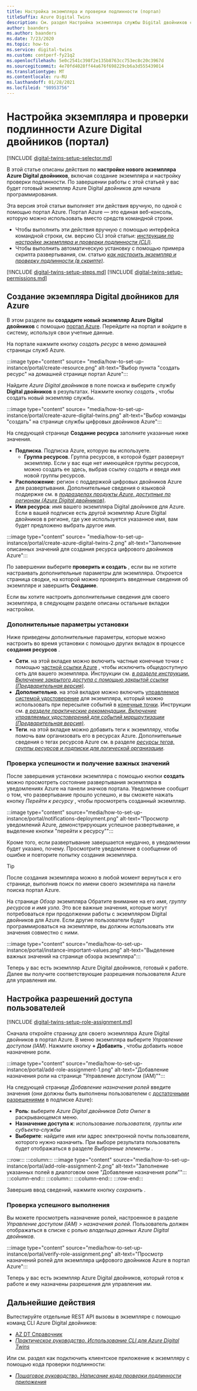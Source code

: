 ```yaml
---
title: Настройка экземпляра и проверки подлинности (портал)
titleSuffix: Azure Digital Twins
description: См. раздел Настройка экземпляра службы Digital двойников с помощью портал Azure
author: baanders
ms.author: baanders
ms.date: 7/23/2020
ms.topic: how-to
ms.service: digital-twins
ms.custom: contperf-fy21q2
ms.openlocfilehash: 5e0c2541c398f2e135b8763cc753ec8c20c3967d
ms.sourcegitcommit: 4e70fd4028ff44a676f698229cb6a3d555439014
ms.translationtype: MT
ms.contentlocale: ru-RU
ms.lasthandoff: 01/28/2021
ms.locfileid: "98953756"
---
```

# <a name="set-up-an-azure-digital-twins-instance-and-authentication-portal"></a>Настройка экземпляра и проверки подлинности Azure Digital двойников (портал)

[!INCLUDE [digital-twins-setup-selector.md](../../includes/digital-twins-setup-selector.md)]

В этой статье описаны действия по **настройке нового экземпляра Azure Digital двойников**, включая создание экземпляра и настройку проверки подлинности. По завершении работы с этой статьей у вас будет готовый экземпляр Azure Digital двойников для начала программирования.

Эта версия этой статьи выполняет эти действия вручную, по одной с помощью портал Azure. Портал Azure — это единая веб-консоль, которую можно использовать вместо средств командной строки.
* Чтобы выполнить эти действия вручную с помощью интерфейса командной строки, см. версию CLI этой статьи: [*инструкции по настройке экземпляра и проверки подлинности (CLI)*](how-to-set-up-instance-cli.md).
* Чтобы выполнить автоматическую установку с помощью примера скрипта развертывания, см. статью [*как настроить экземпляр и проверку подлинности (в скрипте)*](how-to-set-up-instance-scripted.md).

[!INCLUDE [digital-twins-setup-steps.md](../../includes/digital-twins-setup-steps.md)]
[!INCLUDE [digital-twins-setup-permissions.md](../../includes/digital-twins-setup-permissions.md)]

## <a name="create-the-azure-digital-twins-instance"></a>Создание экземпляра Digital двойников для Azure

В этом разделе вы **создадите новый экземпляр Azure Digital двойников** с помощью [портал Azure](https://ms.portal.azure.com/). Перейдите на портал и войдите в систему, используя свои учетные данные.

На портале нажмите кнопку _создать ресурс_ в меню домашней страницы служб Azure.

:::image type="content" source= "media/how-to-set-up-instance/portal/create-resource.png" alt-text="Выбор пункта &quot;создать ресурс&quot; на домашней странице портал Azure":::

Найдите *Azure Digital двойников* в поле поиска и выберите службу **Digital двойников** в результатах. Нажмите кнопку _создать_ , чтобы создать новый экземпляр службы.

:::image type="content" source= "media/how-to-set-up-instance/portal/create-azure-digital-twins.png" alt-text="Выбор команды &quot;создать&quot; на странице службы цифровых двойников Azure":::

На следующей странице **Создание ресурса** заполните указанные ниже значения.
* **Подписка**. Подписка Azure, которую вы используете.
  - **Группа ресурсов**. Группа ресурсов, в которой будет развернут экземпляр. Если у вас еще нет имеющейся группы ресурсов, можно создать ее здесь, выбрав ссылку *создать* и введя имя новой группы ресурсов.
* **Расположение**: регион с поддержкой цифровых двойников Azure для развертывания. Дополнительные сведения о языковой поддержке см. в [*подразделах продукты Azure, доступные по регионам (Azure Digital двойников)*](https://azure.microsoft.com/global-infrastructure/services/?products=digital-twins).
* **Имя ресурса**: имя вашего экземпляра Digital двойников для Azure. Если в вашей подписке есть другой экземпляр Azure Digital двойников в регионе, где уже используется указанное имя, вам будет предложено выбрать другое имя.

:::image type="content" source= "media/how-to-set-up-instance/portal/create-azure-digital-twins-2.png" alt-text="Заполнение описанных значений для создания ресурса цифрового двойников Azure":::

По завершении выберите **проверить и создать** , если вы не хотите настраивать дополнительные параметры для экземпляра. Откроется страница сводки, на которой можно проверить введенные сведения об экземпляре и завершить **Создание**. 

Если вы хотите настроить дополнительные сведения для своего экземпляра, в следующем разделе описаны остальные вкладки настройки.

### <a name="additional-setup-options"></a>Дополнительные параметры установки

Ниже приведены дополнительные параметры, которые можно настроить во время установки с помощью других вкладок в процессе **создания ресурсов** .

* **Сети**. на этой вкладке можно включить частные конечные точки с помощью [частной ссылки Azure](../private-link/private-link-overview.md) , чтобы исключить общедоступную сеть для вашего экземпляра. Инструкции см. [*в разделе инструкции. Включение закрытого доступа с помощью закрытой ссылки (Предварительная версия)*](how-to-enable-private-link.md#add-a-private-endpoint-during-instance-creation).
* **Дополнительно**. на этой вкладке можно включить [управляемое системой удостоверение](../active-directory/managed-identities-azure-resources/overview.md) для экземпляра, который можно использовать при пересылке событий в [конечные точки](concepts-route-events.md). Инструкции см. [*в разделе практические рекомендации. Включение управляемых удостоверений для событий маршрутизации (Предварительная версия)*](how-to-enable-managed-identities.md#add-a-system-managed-identity-during-instance-creation).
* **Теги**. на этой вкладке можно добавить теги к экземпляру, чтобы помочь вам организовать его в ресурсах Azure. Дополнительные сведения о тегах ресурсов Azure см. в разделе [*ресурсы тегов, группы ресурсов и подписки для логической организации*](../azure-resource-manager/management/tag-resources.md).

### <a name="verify-success-and-collect-important-values"></a>Проверка успешности и получение важных значений

После завершения установки экземпляра с помощью кнопки **создать** можно просмотреть состояние развертывания экземпляра в уведомлениях Azure на панели значков портала. Уведомление сообщит о том, что развертывание прошло успешно, и вы сможете нажать кнопку _Перейти к ресурсу_ , чтобы просмотреть созданный экземпляр.

:::image type="content" source="media/how-to-set-up-instance/portal/notifications-deployment.png" alt-text="Просмотр уведомлений Azure, демонстрирующих успешное развертывание, и выделение кнопки &quot;перейти к ресурсу&quot;":::

Кроме того, если развертывание завершается неудачно, в уведомлении будет указано, почему. Просмотрите уведомление в сообщении об ошибке и повторите попытку создания экземпляра.

>[!TIP]
>После создания экземпляра можно в любой момент вернуться к его странице, выполнив поиск по имени своего экземпляра на панели поиска портал Azure.

На странице *Обзор* экземпляра Обратите внимание на его *имя*, *группу ресурсов* и *имя узла*. Это все важные значения, которые могут потребоваться при продолжении работы с экземпляром Digital двойников для Azure. Если другие пользователи будут программироваться на экземпляре, вы должны использовать эти значения совместно с ними.

:::image type="content" source="media/how-to-set-up-instance/portal/instance-important-values.png" alt-text="Выделение важных значений на странице обзора экземпляра":::

Теперь у вас есть экземпляр Azure Digital двойников, готовый к работе. Далее вы получите соответствующие разрешения пользователя Azure для управления им.

## <a name="set-up-user-access-permissions"></a>Настройка разрешений доступа пользователей

[!INCLUDE [digital-twins-setup-role-assignment.md](../../includes/digital-twins-setup-role-assignment.md)]

Сначала откройте страницу для своего экземпляра Azure Digital двойников в портал Azure. В меню экземпляра выберите *Управление доступом (IAM)*. Нажмите кнопку  **+ Добавить** , чтобы добавить новое назначение роли.

:::image type="content" source="media/how-to-set-up-instance/portal/add-role-assignment-1.png" alt-text="Добавление назначения роли на странице &quot;Управление доступом (IAM)&quot;":::

На следующей странице *Добавление назначения ролей* введите значения (они должны быть выполнены пользователем с [достаточными разрешениями](#prerequisites-permission-requirements) в подписке Azure):
* **Роль**: выберите *Azure Digital двойников Data Owner* в раскрывающемся меню.
* **Назначение доступа к**: использование *пользователя, группы или субъекта-службы*
* **Выберите**: найдите имя или адрес электронной почты пользователя, которого нужно назначить. При выборе результата пользователь будет отображаться в разделе *Выбранные элементы* .

:::row:::
    :::column:::
        :::image type="content" source="media/how-to-set-up-instance/portal/add-role-assignment-2.png" alt-text="Заполнение указанных полей в диалоговом окне &quot;Добавление назначения роли&quot;":::
    :::column-end:::
    :::column:::
    :::column-end:::
:::row-end:::

Завершив ввод сведений, нажмите кнопку *сохранить* .

### <a name="verify-success"></a>Проверка успешного выполнения

Вы можете просмотреть назначение ролей, настроенное в разделе *Управление доступом (IAM) > назначения ролей*. Пользователь должен отображаться в списке с ролью *владельца данных Azure Digital двойников*. 

:::image type="content" source="media/how-to-set-up-instance/portal/verify-role-assignment.png" alt-text="Просмотр назначений ролей для экземпляра цифрового двойников Azure в портал Azure":::

Теперь у вас есть экземпляр Azure Digital двойников, который готов к работе и ему назначены разрешения для управления им.

## <a name="next-steps"></a>Дальнейшие действия

Вытестируйте отдельные REST API вызовы в экземпляре с помощью команд CLI Azure Digital двойников: 
* [AZ DT Справочник](/cli/azure/ext/azure-iot/dt?preserve-view=true&view=azure-cli-latest)
* [*Практическое руководство. Использование CLI для Azure Digital Twins*](how-to-use-cli.md)

Или см. раздел как подключить клиентское приложение к экземпляру с помощью кода проверки подлинности:
* [*Пошаговое руководство. Написание кода проверки подлинности приложения*](how-to-authenticate-client.md)